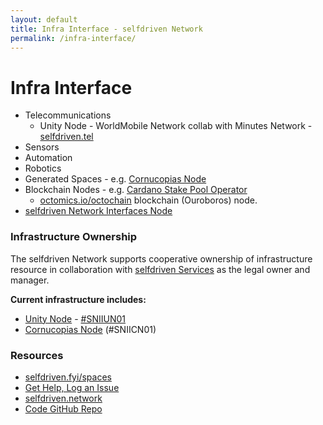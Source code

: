 ```yaml
---
layout: default
title: Infra Interface - selfdriven Network
permalink: /infra-interface/
---
```


# Infra Interface

- Telecommunications
    - Unity Node - WorldMobile Network collab with Minutes Network - [selfdriven.tel](https://selfdriven.tel)
- Sensors
- Automation
- Robotics
- Generated Spaces - e.g. [Cornucopias Node](https://copiwiki.cornucopias.io/the-company/technology/copi-nodes/copi-file-node)
- Blockchain Nodes - e.g. [Cardano Stake Pool Operator](https://cardano.org/stake-pool-operation/)
     - [octomics.io/octochain](https://octomics.io/octochain) blockchain (Ouroboros) node.
- [selfdriven Network Interfaces Node](/interfaces-node/)
   
### Infrastructure Ownership
The selfdriven Network supports cooperative ownership of infrastructure resource in collaboration with [selfdriven Services](https://selfdriven.services) as the legal owner and manager.

**Current infrastructure includes:**
- [Unity Node](https://unitynodes.io) - [#SNIIUN01](https://adastat.net/policies/269366d093249b0cac98fa9fcbc374578429534e3b7adeac09f081e3)
- [Cornucopias Node](https://copiwiki.cornucopias.io/the-company/technology/copi-nodes) (#SNIICN01)

### Resources
- [selfdriven.fyi/spaces](https://selfdriven.fyi/spaces)
- [Get Help, Log an Issue](https://github.com/selfdriven-foundation/selfdriven-network/issues)
- [selfdriven.network](https://selfdriven.network)  
- [Code GitHub Repo](https://github.com/selfdriven-tech/interface-infra)

